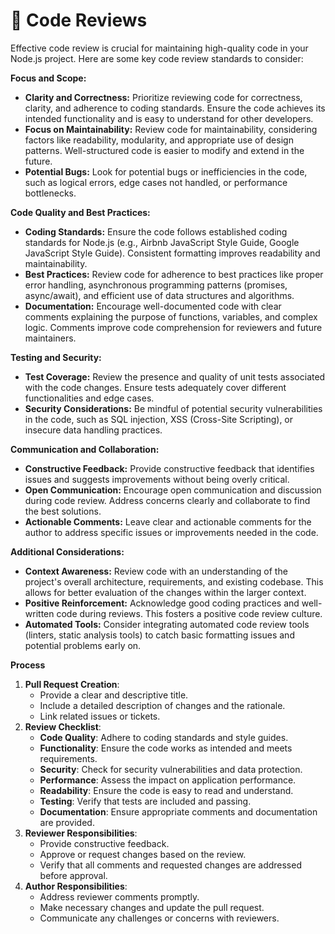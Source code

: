 # 📖 Code Reviews

Effective code review is crucial for maintaining high-quality code in your Node.js project. Here are some key code review standards to consider:

**Focus and Scope:**

* **Clarity and Correctness:** Prioritize reviewing code for correctness, clarity, and adherence to coding standards. Ensure the code achieves its intended functionality and is easy to understand for other developers.
* **Focus on Maintainability:** Review code for maintainability, considering factors like readability, modularity, and appropriate use of design patterns. Well-structured code is easier to modify and extend in the future.
* **Potential Bugs:** Look for potential bugs or inefficiencies in the code, such as logical errors, edge cases not handled, or performance bottlenecks.

**Code Quality and Best Practices:**

* **Coding Standards:** Ensure the code follows established coding standards for Node.js (e.g., Airbnb JavaScript Style Guide, Google JavaScript Style Guide). Consistent formatting improves readability and maintainability.
* **Best Practices:** Review code for adherence to best practices like proper error handling, asynchronous programming patterns (promises, async/await), and efficient use of data structures and algorithms.
* **Documentation:** Encourage well-documented code with clear comments explaining the purpose of functions, variables, and complex logic. Comments improve code comprehension for reviewers and future maintainers.

**Testing and Security:**

* **Test Coverage:** Review the presence and quality of unit tests associated with the code changes. Ensure tests adequately cover different functionalities and edge cases.
* **Security Considerations:** Be mindful of potential security vulnerabilities in the code, such as SQL injection, XSS (Cross-Site Scripting), or insecure data handling practices.

**Communication and Collaboration:**

* **Constructive Feedback:** Provide constructive feedback that identifies issues and suggests improvements without being overly critical.
* **Open Communication:** Encourage open communication and discussion during code review. Address concerns clearly and collaborate to find the best solutions.
* **Actionable Comments:** Leave clear and actionable comments for the author to address specific issues or improvements needed in the code.

**Additional Considerations:**

* **Context Awareness:** Review code with an understanding of the project's overall architecture, requirements, and existing codebase. This allows for better evaluation of the changes within the larger context.
* **Positive Reinforcement:** Acknowledge good coding practices and well-written code during reviews. This fosters a positive code review culture.
* **Automated Tools:** Consider integrating automated code review tools (linters, static analysis tools) to catch basic formatting issues and potential problems early on.

**Process**

1. **Pull Request Creation**:
   * Provide a clear and descriptive title.
   * Include a detailed description of changes and the rationale.
   * Link related issues or tickets.
2. **Review Checklist**:
   * **Code Quality**: Adhere to coding standards and style guides.
   * **Functionality**: Ensure the code works as intended and meets requirements.
   * **Security**: Check for security vulnerabilities and data protection.
   * **Performance**: Assess the impact on application performance.
   * **Readability**: Ensure the code is easy to read and understand.
   * **Testing**: Verify that tests are included and passing.
   * **Documentation**: Ensure appropriate comments and documentation are provided.
3. **Reviewer Responsibilities**:
   * Provide constructive feedback.
   * Approve or request changes based on the review.
   * Verify that all comments and requested changes are addressed before approval.
4. **Author Responsibilities**:
   * Address reviewer comments promptly.
   * Make necessary changes and update the pull request.
   * Communicate any challenges or concerns with reviewers.
